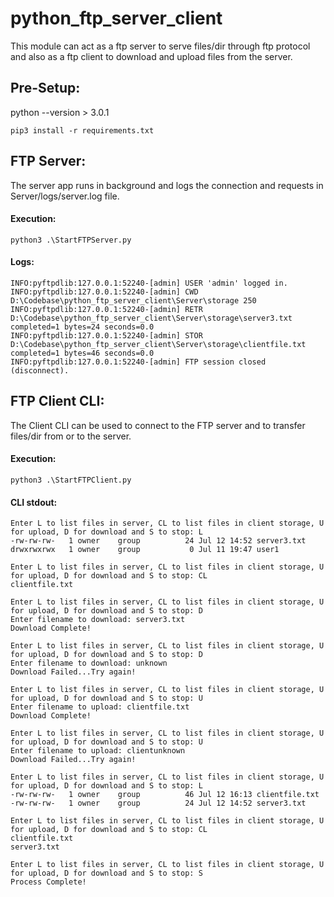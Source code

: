 # python_ftp_server_client
This module can act as a ftp server to serve files/dir through ftp protocol and also as a ftp client to download and upload files from the server.

## Pre-Setup:

python --version > 3.0.1

```
pip3 install -r requirements.txt
```

## FTP Server:

The server app runs in background and logs the connection and requests in Server/logs/server.log file.

#### Execution:
```
python3 .\StartFTPServer.py
```

#### Logs:
```
INFO:pyftpdlib:127.0.0.1:52240-[admin] USER 'admin' logged in.
INFO:pyftpdlib:127.0.0.1:52240-[admin] CWD D:\Codebase\python_ftp_server_client\Server\storage 250
INFO:pyftpdlib:127.0.0.1:52240-[admin] RETR D:\Codebase\python_ftp_server_client\Server\storage\server3.txt completed=1 bytes=24 seconds=0.0
INFO:pyftpdlib:127.0.0.1:52240-[admin] STOR D:\Codebase\python_ftp_server_client\Server\storage\clientfile.txt completed=1 bytes=46 seconds=0.0
INFO:pyftpdlib:127.0.0.1:52240-[admin] FTP session closed (disconnect).
```


## FTP Client CLI:
The Client CLI can be used to connect to the FTP server and to transfer files/dir from or to the server.

#### Execution:
```
python3 .\StartFTPClient.py
```

#### CLI stdout:
```
Enter L to list files in server, CL to list files in client storage, U for upload, D for download and S to stop: L
-rw-rw-rw-   1 owner    group          24 Jul 12 14:52 server3.txt
drwxrwxrwx   1 owner    group           0 Jul 11 19:47 user1

Enter L to list files in server, CL to list files in client storage, U for upload, D for download and S to stop: CL
clientfile.txt

Enter L to list files in server, CL to list files in client storage, U for upload, D for download and S to stop: D
Enter filename to download: server3.txt
Download Complete!

Enter L to list files in server, CL to list files in client storage, U for upload, D for download and S to stop: D
Enter filename to download: unknown
Download Failed...Try again!

Enter L to list files in server, CL to list files in client storage, U for upload, D for download and S to stop: U
Enter filename to upload: clientfile.txt
Download Complete!

Enter L to list files in server, CL to list files in client storage, U for upload, D for download and S to stop: U
Enter filename to upload: clientunknown
Download Failed...Try again!

Enter L to list files in server, CL to list files in client storage, U for upload, D for download and S to stop: L
-rw-rw-rw-   1 owner    group          46 Jul 12 16:13 clientfile.txt
-rw-rw-rw-   1 owner    group          24 Jul 12 14:52 server3.txt

Enter L to list files in server, CL to list files in client storage, U for upload, D for download and S to stop: CL
clientfile.txt
server3.txt

Enter L to list files in server, CL to list files in client storage, U for upload, D for download and S to stop: S
Process Complete!

```

